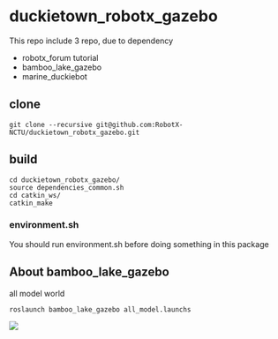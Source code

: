 # duckietown_robotx_gazebo
This repo include 3 repo, due to dependency  
*   robotx_forum tutorial
*   bamboo_lake_gazebo  
*   marine_duckiebot
## clone
```
git clone --recursive git@github.com:RobotX-NCTU/duckietown_robotx_gazebo.git
```

## build
```
cd duckietown_robotx_gazebo/
source dependencies_common.sh
cd catkin_ws/
catkin_make
```

### environment.sh
You should run environment.sh before doing something in this package


## About bamboo_lake_gazebo
all model world
```
roslaunch bamboo_lake_gazebo all_model.launchs
```
![](https://i.imgur.com/R25JCxL.jpg)